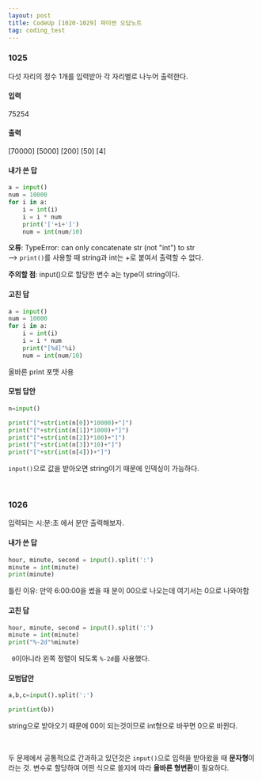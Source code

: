 ```yaml
---
layout: post
title: CodeUp [1020-1029] 파이썬 오답노트
tag: coding_test
---
```

### 1025
다섯 자리의 정수 1개를 입력받아 각 자리별로 나누어 출력한다.

#### 입력
75254
#### 출력
[70000]
[5000]
[200]
[50]
[4]



#### 내가 쓴 답
```python
a = input()
num = 10000
for i in a:
    i = int(i)
    i = i * num
    print('['+i+']') 
    num = int(num/10)
```
**오류**: TypeError: can only concatenate str (not "int") to str<br>
      -->  `print()`를 사용할 때 string과 int는 +로 붙여서 출력할 수 없다.

**주의할 점**: input()으로 할당한 변수 a는 type이 string이다. 

#### 고친 답
```python
a = input()
num = 10000
for i in a:
    i = int(i)
    i = i * num
    print("[%d]"%i)
    num = int(num/10)
```
올바른 print 포맷 사용

#### 모범 답안
```python
n=input()

print("["+str(int(n[0])*10000)+"]")
print("["+str(int(n[1])*1000)+"]")
print("["+str(int(n[2])*100)+"]")
print("["+str(int(n[3])*10)+"]")
print("["+str(int(n[4]))+"]")
```
`input()`으로 값을 받아오면 string이기 때문에 인덱싱이 가능하다.


<br>

### 1026
입력되는 시:분:초 에서 분만 출력해보자.

#### 내가 쓴 답
```python
hour, minute, second = input().split(':')
minute = int(minute)
print(minute)
```
틀린 이유: 만약 6:00:00을 썼을 때 분이 00으로 나오는데 여기서는 0으로 나와야함

#### 고친 답
```python
hour, minute, second = input().split(':')
minute = int(minute)
print("%-2d"%minute)
```
` 0`이아니라 왼쪽 정렬이 되도록 `%-2d`를 사용했다.

#### 모범답안
```python
a,b,c=input().split(':')

print(int(b))
```
string으로 받아오기 때문에 00이 되는것이므로 int형으로 바꾸면 0으로 바뀐다.

<br>

두 문제에서 공통적으로 간과하고 있던것은 `input()`으로 입력을 받아왔을 때 **문자형**이라는 것.
변수로 할당하여 어떤 식으로 쓸지에 따라 **올바른 형변환**이 필요하다.
